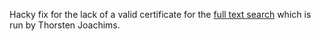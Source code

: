 Hacky fix for the lack of a valid certificate for the [full text search](https://search.arxiv.org) which is run by Thorsten Joachims.
